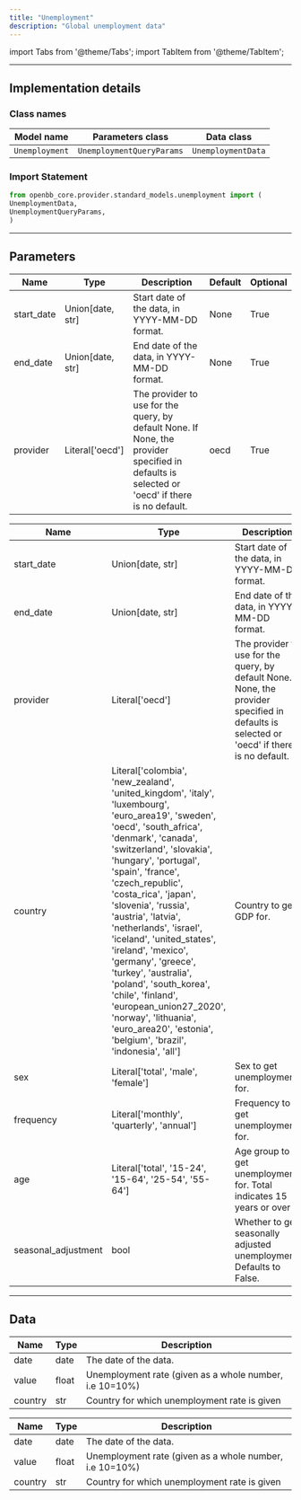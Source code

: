 ```yaml
---
title: "Unemployment"
description: "Global unemployment data"
---
```


<!-- markdownlint-disable MD012 MD031 MD033 -->

import Tabs from '@theme/Tabs';
import TabItem from '@theme/TabItem';

---

## Implementation details

### Class names

| Model name | Parameters class | Data class |
| ---------- | ---------------- | ---------- |
| `Unemployment` | `UnemploymentQueryParams` | `UnemploymentData` |

### Import Statement

```python
from openbb_core.provider.standard_models.unemployment import (
UnemploymentData,
UnemploymentQueryParams,
)
```

---

## Parameters

<Tabs>

<TabItem value='standard' label='standard'>

| Name | Type | Description | Default | Optional |
| ---- | ---- | ----------- | ------- | -------- |
| start_date | Union[date, str] | Start date of the data, in YYYY-MM-DD format. | None | True |
| end_date | Union[date, str] | End date of the data, in YYYY-MM-DD format. | None | True |
| provider | Literal['oecd'] | The provider to use for the query, by default None. If None, the provider specified in defaults is selected or 'oecd' if there is no default. | oecd | True |
</TabItem>

<TabItem value='oecd' label='oecd'>

| Name | Type | Description | Default | Optional |
| ---- | ---- | ----------- | ------- | -------- |
| start_date | Union[date, str] | Start date of the data, in YYYY-MM-DD format. | None | True |
| end_date | Union[date, str] | End date of the data, in YYYY-MM-DD format. | None | True |
| provider | Literal['oecd'] | The provider to use for the query, by default None. If None, the provider specified in defaults is selected or 'oecd' if there is no default. | oecd | True |
| country | Literal['colombia', 'new_zealand', 'united_kingdom', 'italy', 'luxembourg', 'euro_area19', 'sweden', 'oecd', 'south_africa', 'denmark', 'canada', 'switzerland', 'slovakia', 'hungary', 'portugal', 'spain', 'france', 'czech_republic', 'costa_rica', 'japan', 'slovenia', 'russia', 'austria', 'latvia', 'netherlands', 'israel', 'iceland', 'united_states', 'ireland', 'mexico', 'germany', 'greece', 'turkey', 'australia', 'poland', 'south_korea', 'chile', 'finland', 'european_union27_2020', 'norway', 'lithuania', 'euro_area20', 'estonia', 'belgium', 'brazil', 'indonesia', 'all'] | Country to get GDP for. | united_states | True |
| sex | Literal['total', 'male', 'female'] | Sex to get unemployment for. | total | True |
| frequency | Literal['monthly', 'quarterly', 'annual'] | Frequency to get unemployment for. | monthly | True |
| age | Literal['total', '15-24', '15-64', '25-54', '55-64'] | Age group to get unemployment for. Total indicates 15 years or over | total | True |
| seasonal_adjustment | bool | Whether to get seasonally adjusted unemployment. Defaults to False. | False | True |
</TabItem>

</Tabs>

---

## Data

<Tabs>

<TabItem value='standard' label='standard'>

| Name | Type | Description |
| ---- | ---- | ----------- |
| date | date | The date of the data. |
| value | float | Unemployment rate (given as a whole number, i.e 10=10%) |
| country | str | Country for which unemployment rate is given |
</TabItem>

<TabItem value='oecd' label='oecd'>

| Name | Type | Description |
| ---- | ---- | ----------- |
| date | date | The date of the data. |
| value | float | Unemployment rate (given as a whole number, i.e 10=10%) |
| country | str | Country for which unemployment rate is given |
</TabItem>

</Tabs>

